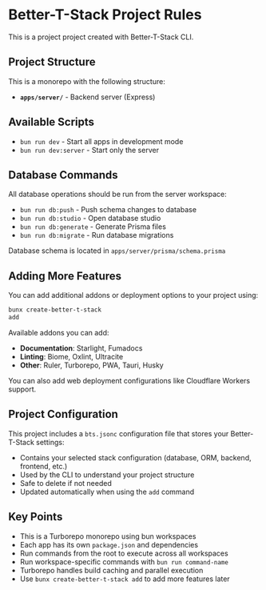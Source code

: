 # Better-T-Stack Project Rules

This is a project project created with Better-T-Stack CLI.

## Project Structure

This is a monorepo with the following structure:


- **`apps/server/`** - Backend server
(Express)


## Available Scripts

- `bun run dev` - Start all apps in development mode
- `bun run dev:server` - Start only the server

## Database Commands

All database operations should be run from the server workspace:

- `bun run db:push` - Push schema changes to database
- `bun run db:studio` - Open database studio
- `bun run db:generate` - Generate Prisma files
- `bun run db:migrate` - Run database migrations

Database schema is located in `apps/server/prisma/schema.prisma`



## Adding More Features

You can add additional addons or deployment options to your project using:

```bash
bunx create-better-t-stack
add
```

Available addons you can add:
- **Documentation**: Starlight, Fumadocs
- **Linting**: Biome, Oxlint, Ultracite
- **Other**: Ruler, Turborepo, PWA, Tauri, Husky

You can also add web deployment configurations like Cloudflare Workers support.

## Project Configuration

This project includes a `bts.jsonc` configuration file that stores your Better-T-Stack settings:

- Contains your selected stack configuration (database, ORM, backend, frontend, etc.)
- Used by the CLI to understand your project structure
- Safe to delete if not needed
- Updated automatically when using the `add` command

## Key Points

- This is a Turborepo monorepo using bun workspaces
- Each app has its own `package.json` and dependencies
- Run commands from the root to execute across all workspaces
- Run workspace-specific commands with `bun run command-name`
- Turborepo handles build caching and parallel execution
- Use `bunx
create-better-t-stack add` to add more features later
